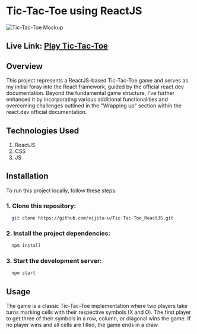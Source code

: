 # Tic-Tac-Toe using ReactJS

![Tic-Tac-Toe Mockup](https://github.com/vijita-u/Tic-Tac-Toe_ReactJS/assets/96591032/c160076a-9ce5-457c-af2d-86a9d9f1ab67)

## Live Link: [Play Tic-Tac-Toe](https://vijita-u.github.io/Tic-Tac-Toe_ReactJS/)

## Overview

This project represents a ReactJS-based Tic-Tac-Toe game and serves as my initial foray into the React framework, guided by the official react.dev documentation. Beyond the fundamental game structure, I've further enhanced it by incorporating various additional functionalities and overcoming challenges outlined in the "Wrapping up" section within the react.dev official documentation.

## Technologies Used

1. ReactJS
2. CSS
3. JS

## Installation

To run this project locally, follow these steps:

### 1. Clone this repository:
```bash
  git clone https://github.com/vijita-u/Tic-Tac-Toe_ReactJS.git
```

### 2. Install the project dependencies:
```bash
  npm install
```

### 3. Start the development server:
```bash
  npm start
```

## Usage

The game is a classic Tic-Tac-Toe implementation where two players take turns marking cells with their respective symbols (X and O). The first player to get three of their symbols in a row, column, or diagonal wins the game. If no player wins and all cells are filled, the game ends in a draw.

